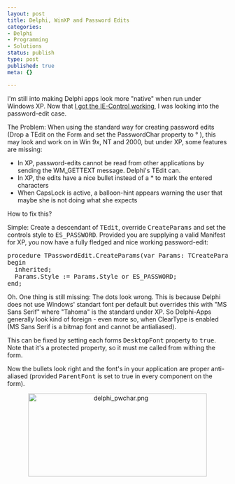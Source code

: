 ```yaml
---
layout: post
title: Delphi, WinXP and Password Edits
categories:
- Delphi
- Programming
- Solutions
status: publish
type: post
published: true
meta: {}

---
```

I'm still into making Delphi apps look more "native" when run under Windows XP. Now that <a href="http://www.gnegg.ch/archives/73-Delphi,-Windows-XP,-Styles-and-embedded-IE.html">I got the IE-Control working</a>, I was looking into the password-edit case.
<p>
The Problem: When using the standard way for creating password edits (Drop a TEdit on the Form and set the PasswordChar property to ° ), this may look and work on in Win 9x, NT and 2000, but under XP, some features are missing:
<p>
<ul>
 <li>In XP, password-edits cannot be read from other applications by sending the WM_GETTEXT message. Delphi's TEdit can.
 <lI>In XP, the edits have a nice bullet instead of a * to mark the entered characters
 <li>When CapsLock is active, a balloon-hint appears warning the user that maybe she is not doing what she expects
</ul>
<p>
How to fix this?
<p>
Simple: Create a descendant of <tt>TEdit</tt>, override <tt>CreateParams</tt> and set the controls style to <tt>ES_PASSWORD</tt>. Provided you are supplying a valid Manifest for XP, you now have a fully fledged and nice working password-edit:
<p>
<pre>
procedure TPasswordEdit.CreateParams(var Params: TCreateParams);
begin
  inherited;
  Params.Style := Params.Style or ES_PASSWORD;
end;
</pre>
<p>
Oh. One thing is still missing: The dots look wrong. This is because Delphi does not use Windows' standart font per default but overrides this with "MS Sans Serif" where "Tahoma" is the standard under XP. So Delphi-Apps generally look kind of foreign - even more so, when ClearType is enabled (MS Sans Serif is a bitmap font and cannot be antialiased).
<p>
This can be fixed by setting each forms <tt>DesktopFont</tt> property to <tt>true</tt>. Note that it's a protected property, so it must me called from withing the form.
<p>
Now the bullets look right and the font's in your application are proper anti-aliased (provided <tt>ParentFont</tt> is set to true in every component on the form).
<div align="center">
<img alt="delphi_pwchar.png" src="http://www.gnegg.ch/archives/delphi_pwchar.png" width="408" height="190" border="0" /></div>

